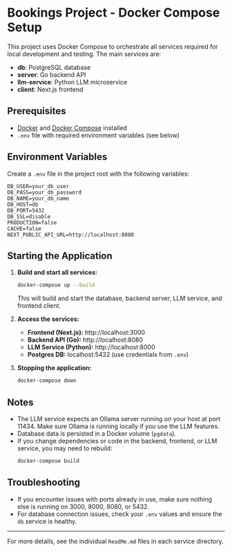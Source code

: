 # Bookings Project - Docker Compose Setup

This project uses Docker Compose to orchestrate all services required for local development and testing. The main services are:

- **db**: PostgreSQL database
- **server**: Go backend API
- **llm-service**: Python LLM microservice
- **client**: Next.js frontend

## Prerequisites
- [Docker](https://www.docker.com/products/docker-desktop/) and [Docker Compose](https://docs.docker.com/compose/) installed
- `.env` file with required environment variables (see below)

## Environment Variables
Create a `.env` file in the project root with the following variables:

```
DB_USER=your_db_user
DB_PASS=your_db_password
DB_NAME=your_db_name
DB_HOST=db
DB_PORT=5432
DB_SSL=disable
PRODUCTION=false
CACHE=false
NEXT_PUBLIC_API_URL=http://localhost:8080
```

## Starting the Application

1. **Build and start all services:**
   ```sh
   docker-compose up --build
   ```
   This will build and start the database, backend server, LLM service, and frontend client.

2. **Access the services:**
   - **Frontend (Next.js):** http://localhost:3000
   - **Backend API (Go):** http://localhost:8080
   - **LLM Service (Python):** http://localhost:8000
   - **Postgres DB:** localhost:5432 (use credentials from `.env`)

3. **Stopping the application:**
   ```sh
   docker-compose down
   ```

## Notes
- The LLM service expects an Ollama server running on your host at port 11434. Make sure Ollama is running locally if you use the LLM features.
- Database data is persisted in a Docker volume (`pgdata`).
- If you change dependencies or code in the backend, frontend, or LLM service, you may need to rebuild:
  ```sh
  docker-compose build
  ```

## Troubleshooting
- If you encounter issues with ports already in use, make sure nothing else is running on 3000, 8000, 8080, or 5432.
- For database connection issues, check your `.env` values and ensure the `db` service is healthy.

---

For more details, see the individual `ReadMe.md` files in each service directory.

